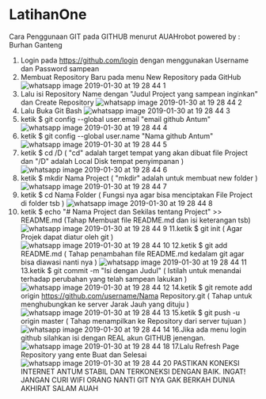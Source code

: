 # LatihanOne
Cara Penggunaan GIT pada GITHUB menurut AUAHrobot powered by : Burhan Ganteng
1. Login pada https://github.com/login dengan menggunakan Username dan Password sampean
2. Membuat Repository Baru pada menu New Repository pada GitHub
![whatsapp image 2019-01-30 at 19 28 44 1](https://user-images.githubusercontent.com/46749882/51981565-0b1bb300-24c6-11e9-9e80-fd29d33d452d.jpeg)
3. Lalu isi Repository Name dengan "Judul Project yang sampean inginkan" dan Create Repository
![whatsapp image 2019-01-30 at 19 28 44 2](https://user-images.githubusercontent.com/46749882/51981628-3d2d1500-24c6-11e9-9a0b-d3354f03d70e.jpeg)
4. Lalu Buka Git Bash
![whatsapp image 2019-01-30 at 19 28 44 3](https://user-images.githubusercontent.com/46749882/51981673-6483e200-24c6-11e9-8bed-9e4c581984e5.jpeg)
5. ketik $ git config --global user.email "email github Antum"
![whatsapp image 2019-01-30 at 19 28 44 4](https://user-images.githubusercontent.com/46749882/51981711-7feeed00-24c6-11e9-98c1-e3351fda0602.jpeg)
6. ketik $ git config --global user.name "Nama github Antum"
![whatsapp image 2019-01-30 at 19 28 44 5](https://user-images.githubusercontent.com/46749882/51981789-add43180-24c6-11e9-9cfe-d183ecfed504.jpeg)
7. ketik $ cd /D ( "cd" adalah target tempat yang akan dibuat file Project dan "/D" adalah Local Disk tempat penyimpanan )
![whatsapp image 2019-01-30 at 19 28 44 6](https://user-images.githubusercontent.com/46749882/51981831-cb090000-24c6-11e9-998c-f2eb8fd6ba74.jpeg)
8. ketik $ mkdir Nama Project ( "mkdir" adalah untuk membuat new folder )
![whatsapp image 2019-01-30 at 19 28 44 7](https://user-images.githubusercontent.com/46749882/51981854-deb46680-24c6-11e9-87c4-291faf758b6c.jpeg)
9. ketik $ cd Nama Folder ( Fungsi nya agar bisa menciptakan File Project di folder tsb )
![whatsapp image 2019-01-30 at 19 28 44 8](https://user-images.githubusercontent.com/46749882/51981881-f7bd1780-24c6-11e9-99b1-d59f0464fda1.jpeg)
10. ketik $ echo "# Nama Project dan Sekilas tentang Project" >> README.md (Tahap Membuat file README.md dan isi keterangan tsb)
![whatsapp image 2019-01-30 at 19 28 44 9](https://user-images.githubusercontent.com/46749882/51981920-16231300-24c7-11e9-80cc-c24b3add3ced.jpeg)
11.ketik $ git init ( Agar Projek dapat diatur oleh git )
![whatsapp image 2019-01-30 at 19 28 44 10](https://user-images.githubusercontent.com/46749882/51981953-318e1e00-24c7-11e9-8ae1-710f1dddeabd.jpeg)
12.ketik $ git add README.md ( Tahap penambahan file README.md kedalam git agar bisa diawasi nanti nya )
![whatsapp image 2019-01-30 at 19 28 44 11](https://user-images.githubusercontent.com/46749882/51981984-4c609280-24c7-11e9-9f33-60f3b38cfac1.jpeg)
13.ketik $ git commit -m "Isi dengan Judul" ( Istilah untuk menandai terhadap perubahan yang telah sampean lakukan )
![whatsapp image 2019-01-30 at 19 28 44 12](https://user-images.githubusercontent.com/46749882/51982032-76b25000-24c7-11e9-9022-e12d9597ca86.jpeg)
14.ketik $ git remote add origin https://github.com/username/Nama Repository.git ( Tahap untuk menghubungkan ke server Jarak Jauh yang dituju )
![whatsapp image 2019-01-30 at 19 28 44 13](https://user-images.githubusercontent.com/46749882/51982063-8b8ee380-24c7-11e9-8c98-c16277e6e670.jpeg)
15.ketik $ git push -u origin master ( Tahap menampilkan ke Repository dari server tujuan )
![whatsapp image 2019-01-30 at 19 28 44 14](https://user-images.githubusercontent.com/46749882/51982127-aeb99300-24c7-11e9-9910-752fe00b56b5.jpeg)
16.Jika ada menu login github silahkan isi dengan REAL akun GITHUB jenengan.
![whatsapp image 2019-01-30 at 19 28 44 18](https://user-images.githubusercontent.com/46749882/51982198-dc9ed780-24c7-11e9-9a75-b109a14ddbd5.jpeg)
17.Lalu Refresh Page Repository yang ente Buat dan Selesai
![whatsapp image 2019-01-30 at 19 28 44 20](https://user-images.githubusercontent.com/46749882/51982254-035d0e00-24c8-11e9-943c-3bec21332288.jpeg)
PASTIKAN KONEKSI INTERNET ANTUM STABIL DAN TERKONEKSI DENGAN BAIK. INGAT! JANGAN CURI WIFI ORANG NANTI GIT NYA GAK BERKAH DUNIA AKHIRAT
SALAM AUAH
